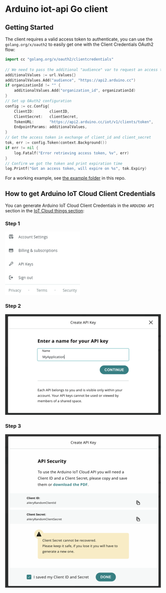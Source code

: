 # Arduino iot-api Go client

## Getting Started

The client requires a valid access token to authenticate, you can use the
`golang.org/x/oauth2` to easily get one with the Client Credentials OAuth2 flow:

```Go
import cc "golang.org/x/oauth2/clientcredentials"

// We need to pass the additional "audience" var to request an access token
additionalValues := url.Values{}
additionalValues.Add("audience", "https://api2.arduino.cc")
if organizationId != "" {
    additionalValues.Add("organization_id", organizationId)
}
// Set up OAuth2 configuration
config := cc.Config{
    ClientID:       clientID,
    ClientSecret:   clientSecret,
    TokenURL:       "https://api2.arduino.cc/iot/v1/clients/token",
    EndpointParams: additionalValues,
}
// Get the access token in exchange of client_id and client_secret
tok, err := config.Token(context.Background())
if err != nil {
    log.Fatalf("Error retrieving access token, %v", err)
}
// Confirm we got the token and print expiration time
log.Printf("Got an access token, will expire on %s", tok.Expiry)
```

For a working example, see [the example folder](https://github.com/arduino/iot-client-go/tree/master/example) in this repo.

## How to get Arduino IoT Cloud Client Credentials

You can generate Arduino IoT Cloud Client Credentials in the `ARDUINO API` section in the [IoT Cloud things section](https://create.arduino.cc/iot/things):

### Step 1

![IoT Cloud Site](https://github.com/arduino/iot-client-go/blob/master/img/selection_1.png?raw=true)

### Step 2

![IoT Cloud Site](https://github.com/arduino/iot-client-go/blob/master/img/selection_2.png?raw=true)

### Step 3

![IoT Cloud Site](https://github.com/arduino/iot-client-go/blob/master/img/selection_3.png?raw=true)
